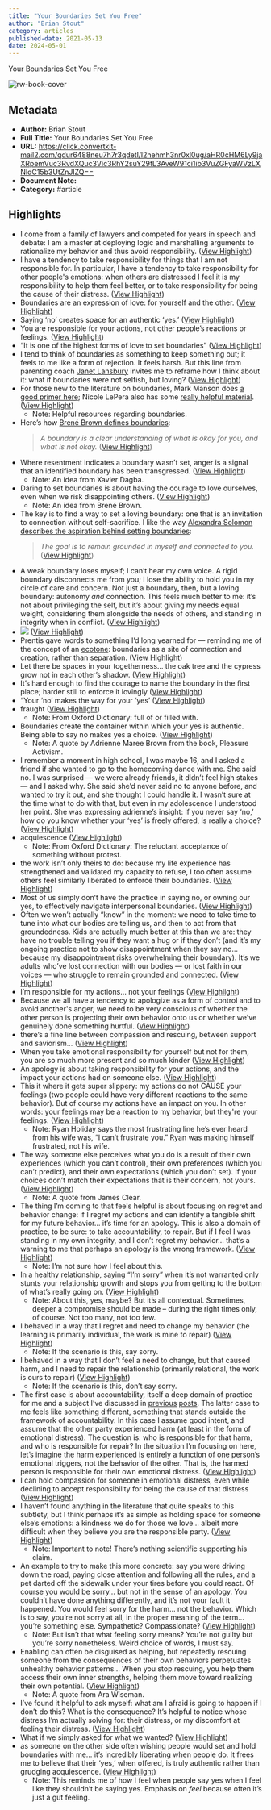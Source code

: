 ```yaml
---
title: "Your Boundaries Set You Free"
author: "Brian Stout"
category: articles
published-date: 2021-05-13
date: 2024-05-01
---
```

Your Boundaries Set You Free

![rw-book-cover](https://substackcdn.com/image/fetch/w_1200,h_600,c_fill,f_jpg,q_auto:good,fl_progressive:steep,g_auto/https%3A%2F%2Fbucketeer-e05bbc84-baa3-437e-9518-adb32be77984.s3.amazonaws.com%2Fpublic%2Fimages%2F79c7f2c2-2293-495a-bdc7-2dd366a35bed_1232x924.jpeg)

## Metadata
- **Author:** Brian Stout
- **Full Title:** Your Boundaries Set You Free
- **URL:** https://click.convertkit-mail2.com/qdur6488neu7h7r3qdetl/l2hehmh3nr0xl0ug/aHR0cHM6Ly9jaXRpemVuc3RvdXQuc3Vic3RhY2suY29tL3AveW91ci1ib3VuZGFyaWVzLXNldC15b3UtZnJlZQ==
- **Document Note:** 
- **Category:** #article

## Highlights
- I come from a family of lawyers and competed for years in speech and debate: I am a master at deploying logic and marshalling arguments to rationalize my behavior and thus avoid responsibility. ([View Highlight](https://read.readwise.io/read/01h2854vnnkyjjfst5cq73q44p))
- I have a tendency to take responsibility for things that I am not responsible for. In particular, I have a tendency to take responsibility for other people's emotions: when others are distressed I feel it is my responsibility to help them feel better, or to take responsibility for being the cause of their distress. ([View Highlight](https://read.readwise.io/read/01h2855tjp2bzfxdndv50zd5eg))
- Boundaries are an expression of love: for yourself and the other. ([View Highlight](https://read.readwise.io/read/01h2857yhrk8dh0kcknzp6m0d8))
- Saying ‘no’ creates space for an authentic ‘yes.’ ([View Highlight](https://read.readwise.io/read/01h28584w9ebdmh2nycmb9yzcz))
- You are responsible for your actions, not other people’s reactions or feelings. ([View Highlight](https://read.readwise.io/read/01h28588xskk50t5jvzmdvxf82))
- “It is one of the highest forms of love to set boundaries” ([View Highlight](https://read.readwise.io/read/01h2859q6zf1r2h33mn07mg4ds))
- I tend to think of boundaries as something to keep something out; it feels to me like a form of rejection. It feels harsh. But this line from parenting coach [Janet Lansbury](https://www.janetlansbury.com/2020/10/why-bribes-and-threats-arent-helpful-and-what-to-do-instead/) invites me to reframe how I think about it: what if boundaries were not selfish, but loving? ([View Highlight](https://read.readwise.io/read/01h285c85wd8k272gmctgktay4))
- For those new to the literature on boundaries, Mark Manson does [a good primer here](https://markmanson.net/boundaries); Nicole LePera also has some [really helpful material](https://www.youtube.com/watch?v=tUOvY6Lfm1A). ([View Highlight](https://read.readwise.io/read/01h285fa7f0waxgvdqrfv3c0f2))
    - Note: Helpful resources regarding boundaries.
- Here’s how [Brené Brown defines boundaries](https://player.fm/series/the-lively-show-153561/tls-124-how-to-compassionately-set-boundaries-in-relationships-with-brene-brown):
  > *A boundary is a clear understanding of what is okay for you, and what is not okay.* ([View Highlight](https://read.readwise.io/read/01h285g3y88xpezwqbcqh4608g))
- Where resentment indicates a boundary wasn’t set, anger is a signal that an identified boundary has been transgressed. ([View Highlight](https://read.readwise.io/read/01h285m5cgjdsecg47e25ejgqe))
    - Note: An idea from Xavier Dagba.
- Daring to set boundaries is about having the courage to love ourselves, even when we risk disappointing others. ([View Highlight](https://read.readwise.io/read/01h285nxz431kx8v6dzh0vv6wk))
    - Note: An idea from Brené Brown.
- The key is to find a way to set a loving boundary: one that is an invitation to connection without self-sacrifice. I like the way [Alexandra Solomon describes the aspiration behind setting boundaries](https://player.fm/series/we-heal-together/a-conversation-with-dr-alexandra-solomon-boundaries):
  > *The goal is to remain grounded in myself and connected to you.* ([View Highlight](https://read.readwise.io/read/01h285q7jhep4hdhqcq37gzmt6))
- A weak boundary loses myself; I can’t hear my own voice. A rigid boundary disconnects me from you; I lose the ability to hold you in my circle of care and concern. Not just a boundary, then, but a loving boundary: autonomy *and* connection.
  This feels much better to me: it’s not about privileging the self, but it’s about giving my needs equal weight, considering them alongside the needs of others, and standing in integrity when in conflict. ([View Highlight](https://read.readwise.io/read/01h285ry2z77f7j88msmfasar1))
- ![](https://substackcdn.com/image/fetch/w_1456,c_limit,f_auto,q_auto:good,fl_progressive:steep/https%3A%2F%2Fbucketeer-e05bbc84-baa3-437e-9518-adb32be77984.s3.amazonaws.com%2Fpublic%2Fimages%2Fcc1c842f-8b1b-497f-a269-9b74e56132f6_765x566.png) ([View Highlight](https://read.readwise.io/read/01h285vvmy22bq5e9ypqh7wxdb))
- Prentis gave words to something I’d long yearned for — reminding me of the concept of an [ecotone](https://villagewitch.org/villagewitchblog/there-are-no-borders-only-ecotones/): boundaries as a site of connection and creation, rather than separation. ([View Highlight](https://read.readwise.io/read/01h285zmhftxs88ztwvqd14jqf))
- Let there be spaces in your togetherness… the oak tree and the cypress grow not in each other’s shadow. ([View Highlight](https://read.readwise.io/read/01h2860kjqbqphbeatnp892rpy))
- It’s hard enough to find the courage to name the boundary in the first place; harder still to enforce it lovingly ([View Highlight](https://read.readwise.io/read/01h2861r82p24jr3f3sbb296e3))
- “Your ‘no’ makes the way for your ‘yes’ ([View Highlight](https://read.readwise.io/read/01h286366pq8xbffpvcadmjm1a))
- fraught ([View Highlight](https://read.readwise.io/read/01h2864d8evxcnh45qz2dynm5b))
    - Note: From Oxford Dictionary: full of or filled with.
- Boundaries create the container within which your yes is authentic. Being able to say no makes yes a choice. ([View Highlight](https://read.readwise.io/read/01h2866dzhmcatwgd16020vbty))
    - Note: A quote by Adrienne Maree Brown from the book, Pleasure Activism.
- I remember a moment in high school, I was maybe 16, and I asked a friend if she wanted to go to the homecoming dance with me. She said no. I was surprised — we were already friends, it didn’t feel high stakes — and I asked why. She said she’d never said no to anyone before, and wanted to try it out, and she thought I could handle it. I wasn’t sure at the time what to do with that, but even in my adolescence I understood her point. She was expressing adrienne’s insight: if you never say ‘no,’ how do you know whether your ‘yes’ is freely offered, is really a choice? ([View Highlight](https://read.readwise.io/read/01h286bx8yhcsbdatkexm806jq))
- acquiescence ([View Highlight](https://read.readwise.io/read/01h286crcrmm9zd8ts2d7935q1))
    - Note: From Oxford Dictionary: The reluctant acceptance of something without protest.
- the work isn’t only theirs to do: because my life experience has strengthened and validated my capacity to refuse, I too often assume others feel similarly liberated to enforce their boundaries. ([View Highlight](https://read.readwise.io/read/01h286pg984y16nz3jx8ygkqrp))
- Most of us simply don’t have the practice in saying no, or owning our yes, to effectively navigate interpersonal boundaries. ([View Highlight](https://read.readwise.io/read/01h286s31f89kj22hf3ntr7mvf))
- Often we won’t actually “know” in the moment: we need to take time to tune into what our bodies are telling us, and then to act from that groundedness. Kids are actually much better at this than we are: they have no trouble telling you if they want a hug or if they don’t (and it’s my ongoing practice not to show disappointment when they say no… because my disappointment risks overwhelming their boundary). It’s we adults who’ve lost connection with our bodies — or lost faith in our voices — who struggle to remain grounded and connected. ([View Highlight](https://read.readwise.io/read/01h286v44brkbh2d21t2yravye))
- I’m responsible for my actions… not your feelings ([View Highlight](https://read.readwise.io/read/01h286vkq7fzdrnbw11q25w5gm))
- Because we all have a tendency to apologize as a form of control and to avoid another's anger, we need to be very conscious of whether the other person is projecting their own behavior onto us or whether we've genuinely done something hurtful. ([View Highlight](https://read.readwise.io/read/01h286xpenzpsvgmgx1ys3g0t8))
- there’s a fine line between compassion and rescuing, between support and saviorism… ([View Highlight](https://read.readwise.io/read/01h2870k53kw2jp0v04svzx72r))
- When you take emotional responsibility for yourself but not for them, you are so much more present and so much kinder ([View Highlight](https://read.readwise.io/read/01h2871237wa3bfzapx6p41ttc))
- An apology is about taking responsibility for your actions, and the impact your actions had on someone else. ([View Highlight](https://read.readwise.io/read/01h2871gd5d39t3j4ed8w45bjn))
- This it where it gets super slippery: my actions do not CAUSE your feelings (two people could have very different reactions to the same behavior). But of course my actions have an impact on you. In other words: your feelings may be a reaction to my behavior, but they're your feelings. ([View Highlight](https://read.readwise.io/read/01h2873ph956037gabemfq3ra8))
    - Note: Ryan Holiday says the most frustrating line he’s ever heard from his wife was, “I can’t frustrate you.” Ryan was making himself frustrated, not his wife.
- The way someone else perceives what you do is a result of their own experiences (which you can’t control), their own preferences (which you can’t predict), and their own expectations (which you don’t set). If your choices don’t match their expectations that is their concern, not yours. ([View Highlight](https://read.readwise.io/read/01h2876b1hjwrzqfc64be2ayj2))
    - Note: A quote from James Clear.
- The thing I’m coming to that feels helpful is about focusing on regret and behavior change: if I regret my actions and can identify a tangible shift for my future behavior… it’s time for an apology. This is also a domain of practice, to be sure: to take accountability, to repair.
  But if I feel I was standing in my own integrity, and I don’t regret my behavior… that’s a warning to me that perhaps an apology is the wrong framework. ([View Highlight](https://read.readwise.io/read/01h287bfg1dcpkzr13fhpcwh5c))
    - Note: I’m not sure how I feel about this.
- In a healthy relationship, saying “I’m sorry” when it’s not warranted only stunts your relationship growth and stops you from getting to the bottom of what’s really going on. ([View Highlight](https://read.readwise.io/read/01h2879qqmetva3e1vxm7m4gwf))
    - Note: About this, yes, maybe? But it’s all contextual. Sometimes, deeper a compromise should be made – during the right times only, of course. Not too many, not too few.
- I behaved in a way that I regret and need to change my behavior (the learning is primarily individual, the work is mine to repair) ([View Highlight](https://read.readwise.io/read/01h287hq20qrk4qzqsnh7bq3ye))
    - Note: If the scenario is this, say sorry.
- I behaved in a way that I don’t feel a need to change, but that caused harm, and I need to repair the relationship (primarily relational, the work is ours to repair) ([View Highlight](https://read.readwise.io/read/01h287j7rp6k9ewb8yhk1my211))
    - Note: If the scenario is this, don’t say sorry.
- The first case is about accountability, itself a deep domain of practice for me and a subject I’ve discussed in [previous](https://citizenstout.substack.com/p/on-guilt-shame-and-accountability) [posts](https://citizenstout.substack.com/p/from-cancel-culture-to-collective). The latter case to me feels like something different, something that stands outside the framework of accountability. In this case I assume good intent, and assume that the other party experienced harm (at least in the form of emotional distress). The question is: who is responsible for that harm, and who is responsible for repair? In the situation I’m focusing on here, let’s imagine the harm experienced is entirely a function of one person’s emotional triggers, not the behavior of the other. That is, the harmed person is responsible for their own emotional distress. ([View Highlight](https://read.readwise.io/read/01h287jztqqxwp6j0xmgk4grj3))
- I can hold compassion for someone in emotional distress, even while declining to accept responsibility for being the cause of that distress ([View Highlight](https://read.readwise.io/read/01h287kja8za78cb45dvm564vt))
- I haven’t found anything in the literature that quite speaks to this subtlety, but I think perhaps it’s as simple as holding space for someone else’s emotions: a kindness we do for those we love… albeit more difficult when they believe you are the responsible party. ([View Highlight](https://read.readwise.io/read/01h287meze8kszxk11g8h6xsp2))
    - Note: Important to note! There’s nothing scientific supporting his claim.
- An example to try to make this more concrete: say you were driving down the road, paying close attention and following all the rules, and a pet darted off the sidewalk under your tires before you could react. Of course you would be sorry… but not in the sense of an apology. You couldn’t have done anything differently, and it’s not your fault it happened. You would feel sorry for the harm… not the behavior. Which is to say, you’re not sorry at all, in the proper meaning of the term… you’re something else. Sympathetic? Compassionate? ([View Highlight](https://read.readwise.io/read/01h287q9k4brqc4c2svybhtgpr))
    - Note: But isn’t that what feeling sorry means? You’re not guilty but you’re sorry nonetheless. Weird choice of words, I must say.
- Enabling can often be disguised as helping, but repeatedly rescuing someone from the consequences of their own behaviors perpetuates unhealthy behavior patterns... When you stop rescuing, you help them access their own inner strengths, helping them move toward realizing their own potential. ([View Highlight](https://read.readwise.io/read/01h287zs0drcnrne9vw01rwv2d))
    - Note: A quote from Ara Wiseman.
- I’ve found it helpful to ask myself: what am I afraid is going to happen if I don’t do this? What is the consequence? It’s helpful to notice whose distress I’m actually solving for: their distress, or my discomfort at feeling their distress. ([View Highlight](https://read.readwise.io/read/01h2881ft7chnkt5px3v5ap85j))
- What if we simply asked for what we wanted? ([View Highlight](https://read.readwise.io/read/01h288beekym1mkvg3wj8zjv16))
- as someone on the other side often wishing people would set and hold boundaries with me… it’s incredibly liberating when people do. It frees me to believe that their ‘yes,’ when offered, is truly authentic rather than grudging acquiescence. ([View Highlight](https://read.readwise.io/read/01h288cytmctaeq9m5nycdhgtn))
    - Note: This reminds me of how I feel when people say yes when I feel like they shouldn’t be saying yes. Emphasis on *feel* because often it’s just a gut feeling.
